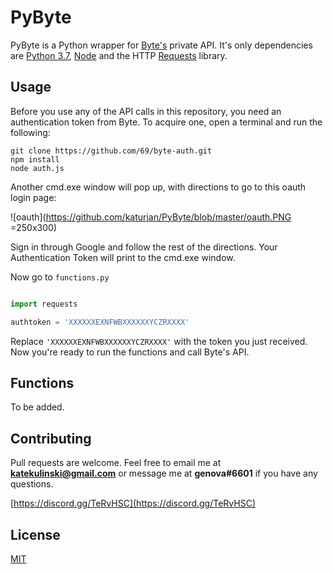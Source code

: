 # PyByte

PyByte is a Python wrapper for [Byte's](https://byte.co/) private API. It's only dependencies are [Python 3.7](https://www.python.org/downloads/release/python-370/), [Node](https://nodejs.org/en/) and the HTTP [Requests](https://requests.readthedocs.io/en/master/) library.


## Usage
Before you use any of the API calls in this repository, you need an authentication token from Byte. To acquire one, open a terminal and run the following: 

```
git clone https://github.com/69/byte-auth.git
npm install
node auth.js
```
Another cmd.exe window will pop up, with directions to go to this oauth login page:

![oauth](https://github.com/katurian/PyByte/blob/master/oauth.PNG =250x300)

Sign in through Google and follow the rest of the directions. Your Authentication Token will print to the cmd.exe window.

Now go to ``functions.py`` 

```python

import requests 

authtoken = 'XXXXXXEXNFWBXXXXXXYCZRXXXX'
```
Replace ``'XXXXXXEXNFWBXXXXXXYCZRXXXX'`` with the token you just received. Now you're ready to run the functions and call Byte's API.

## Functions

To be added.


## Contributing
Pull requests are welcome. Feel free to email me at **katekulinski@gmail.com** or message me at **genova#6601** if you have any questions.

[https://discord.gg/TeRvHSC](https://discord.gg/TeRvHSC)

## License
[MIT](https://choosealicense.com/licenses/mit/)
